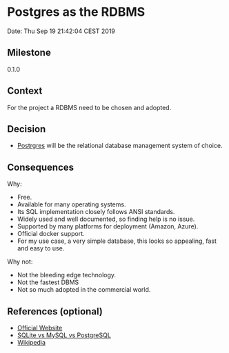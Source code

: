 # Postgres as the RDBMS

Date: Thu Sep 19 21:42:04 CEST 2019

## Milestone

0.1.0

## Context

For the project a RDBMS need to be chosen and adopted.

## Decision

- [Postrgres](https://www.postgresql.org/) will be the relational database management system of choice.

## Consequences

Why:

- Free.
- Available for many operating systems.
- Its SQL implementation closely follows ANSI standards.
- Widely used and well documented, so finding help is no issue.
- Supported by many platforms for deployment (Amazon, Azure).
- Official docker support.
- For my use case, a very simple database, this looks so appealing, fast and easy to use.

Why not:

- Not the bleeding edge technology.
- Not the fastest DBMS
- Not so much adopted in the commercial world.

## References (optional)

- [Official Website](https://www.postgresql.org/)
- [SQLite vs MySQL vs PostgreSQL](https://www.digitalocean.com/community/tutorials/sqlite-vs-mysql-vs-postgresql-a-comparison-of-relational-database-management-systems)
- [Wikipedia](https://en.wikipedia.org/wiki/PostgreSQL)
